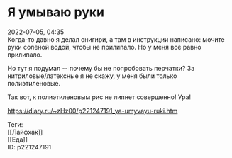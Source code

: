 Я умываю руки
==============

   
 2022-07-05, 04:35   
  Когда-то давно я делал онигири, а там в инструкции написано: мочите руки солёной водой, чтобы не прилипало. Но у меня всё равно прилипало.   
   
 Но тут я подумал -- почему бы не попробовать перчатки? За нитриловые/латексные я не скажу, у меня были только полиэтиленовые.   
   
 Так вот, к полиэтиленовым рис не липнет совершенно! Ура!   
    
 <https://diary.ru/~zHz00/p221247191_ya-umyvayu-ruki.htm>   
   
 Теги:   
 [[Лайфхак]]   
 [[Еда]]   
 ID: p221247191